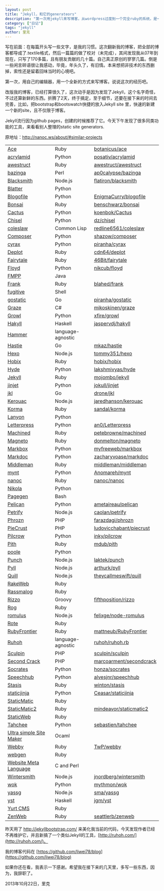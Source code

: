 ```yaml
---
layout: post
title: "Jekyll，和它的generateors"
description: "第一次用jekyll来写博客，从wordpress过度到一个完全ruby的系统，是一次学习Ruby的好机会。"
category: ["日记"]
tags: "jekyll"
author: 里克
---
```


写在前面：在每篇开头写一些文字，是我的习惯。这次翻新我的博客，把全部的博客都导成了.textile格式，然后一篇篇的做了校对（未完成），其间发现我从07年到现在，只写了170多篇，且有朋友贡献的几十篇。自己真正原创的寥寥几篇。倒是一些闲言碎语很让我感动，毕竟，年头久了，有旧情。本来想把非技术的东西删掉，索性还是留着回味当时的心境吧。

第一次，用自己的编辑器，用一个全新的方式来写博客。说说这次的经历吧。

改版我的博客，已经打算很久了，这次动手是因为发现了Jekyll，这个名字奇怪，不过还算新鲜的东西。折腾了2天，终于搞定，至于细节，还要在接下来的时间去完善，比如，把bootstrap和bootswatch快捷的放入Jekyll site 里，快速的新建一个新的site，且不仅限于博客。

Jekyll流行因为github pages，创建的时候推荐了它。今天下午发现了很多同类功能的工具，来看看别人整理的static site generators.

原地址：http://nanoc.ws/about/#similar-projects

<table class="comparison">
<tbody><tr class="even">
<td><a href="http://github.com/botanicus/ace">Ace</a></td>
        <td>Ruby</td>
        <td><a href="http://github.com/botanicus/ace">botanicus/ace</a></td>
    </tr>
<tr></tr>
<tr class="odd">
<td><a href="http://github.com/posativ/acrylamid">acrylamid</a></td>
        <td>Python</td>
        <td><a href="http://github.com/posativ/acrylamid">posativ/acrylamid</a></td>
    </tr>
<tr></tr>
<tr class="even">
<td><a href="http://awestruct.org/">awestruct</a></td>
        <td>Ruby</td>
        <td><a href="http://github.com/awestruct/awestruct">awestruct/awestruct</a></td>
    </tr>
<tr></tr>
<tr class="odd">
<td><a href="http://github.com/ap0calypse/bazinga">bazinga</a></td>
        <td>Perl</td>
        <td><a href="http://github.com/ap0calypse/bazinga">ap0calypse/bazinga</a></td>
    </tr>
<tr></tr>
<tr class="even">
<td><a href="http://github.com/flatiron/blacksmith">Blacksmith</a></td>
        <td>Node.js</td>
        <td><a href="http://github.com/flatiron/blacksmith">flatiron/blacksmith</a></td>
    </tr>
<tr></tr>
<tr class="odd">
<td><a href="http://bitbucket.org/jek/blatter">Blatter</a></td>
        <td>Python</td>
        <td></td>
    </tr>
<tr></tr>
<tr class="even">
<td><a href="http://www.blogofile.com/">Blogofile</a></td>
        <td>Python</td>
        <td><a href="http://github.com/EnigmaCurry/blogofile">EnigmaCurry/blogofile</a></td>
    </tr>
<tr></tr>
<tr class="odd">
<td><a href="http://tinytree.info/">Bonsai</a></td>
        <td>Ruby</td>
        <td><a href="http://github.com/benschwarz/bonsai">benschwarz/bonsai</a></td>
    </tr>
<tr></tr>
<tr class="even">
<td><a href="http://github.com/koenbok/Cactus">Cactus</a></td>
        <td>Python</td>
        <td><a href="http://github.com/koenbok/Cactus">koenbok/Cactus</a></td>
    </tr>
<tr></tr>
<tr class="odd">
<td><a href="http://github.com/dz/chisel">Chisel</a></td>
        <td>Python</td>
        <td><a href="http://github.com/dz/chisel">dz/chisel</a></td>
    </tr>
<tr></tr>
<tr class="even">
<td><a href="http://www.cliki.net/coleslaw">coleslaw</a></td>
        <td>Common Lisp</td>
        <td><a href="http://github.com/redline6561/coleslaw">redline6561/coleslaw</a></td>
    </tr>
<tr></tr>
<tr class="odd">
<td><a href="http://github.com/shazow/composer">Composer</a></td>
        <td>Python</td>
        <td><a href="http://github.com/shazow/composer">shazow/composer</a></td>
    </tr>
<tr></tr>
<tr class="even">
<td><a href="http://pypi.python.org/pypi/cyrax">cyrax</a></td>
        <td>Python</td>
        <td><a href="http://github.com/piranha/cyrax">piranha/cyrax</a></td>
    </tr>
<tr></tr>
<tr class="odd">
<td><a href="http://github.com/cdn64/deplot">Deplot</a></td>
        <td>Ruby</td>
        <td><a href="http://github.com/cdn64/deplot">cdn64/deplot</a></td>
    </tr>
<tr></tr>
<tr class="even">
<td><a href="http://github.com/46Bit/fairytale">Fairytale</a></td>
        <td>Ruby</td>
        <td><a href="http://github.com/46Bit/fairytale">46Bit/fairytale</a></td>
    </tr>
<tr></tr>
<tr class="odd">
<td><a href="http://github.com/nikcub/floyd">Floyd</a></td>
        <td>Python</td>
        <td><a href="http://github.com/nikcub/floyd">nikcub/floyd</a></td>
    </tr>
<tr></tr>
<tr class="even">
<td><a href="http://fmpp.sourceforge.net/">FMPP</a></td>
        <td>Java</td>
        <td></td>
    </tr>
<tr></tr>
<tr class="odd">
<td><a href="http://github.com/blahed/frank">Frank</a></td>
        <td>Ruby</td>
        <td><a href="http://github.com/blahed/frank">blahed/frank</a></td>
    </tr>
<tr></tr>
<tr class="even">
<td><a href="https://gitorious.org/fugitive">fugitive</a></td>
        <td>Shell</td>
        <td></td>
    </tr>
<tr></tr>
<tr class="odd">
<td><a href="http://github.com/piranha/gostatic">gostatic</a></td>
        <td>Go</td>
        <td><a href="http://github.com/piranha/gostatic">piranha/gostatic</a></td>
    </tr>
<tr></tr>
<tr class="even">
<td><a href="http://github.com/mikoskinen/graze">Graze</a></td>
        <td>C#</td>
        <td><a href="http://github.com/mikoskinen/graze">mikoskinen/graze</a></td>
    </tr>
<tr></tr>
<tr class="odd">
<td><a href="http://github.com/xfire/growl">Growl</a></td>
        <td>Python</td>
        <td><a href="http://github.com/xfire/growl">xfire/growl</a></td>
    </tr>
<tr></tr>
<tr class="even">
<td><a href="http://jaspervdj.be/hakyll/">Hakyll</a></td>
        <td>Haskell</td>
        <td><a href="http://github.com/jaspervdj/hakyll">jaspervdj/hakyll</a></td>
    </tr>
<tr></tr>
<tr class="odd">
<td><a href="http://hammerformac.com/">Hammer</a></td>
        <td>language-agnostic</td>
        <td></td>
    </tr>
<tr></tr>
<tr class="even">
<td><a href="http://github.com/mkaz/hastie">Hastie</a></td>
        <td>Go</td>
        <td><a href="http://github.com/mkaz/hastie">mkaz/hastie</a></td>
    </tr>
<tr></tr>
<tr class="odd">
<td><a href="http://zespia.tw/hexo/">Hexo</a></td>
        <td>Node.js</td>
        <td><a href="http://github.com/tommy351/hexo">tommy351/hexo</a></td>
    </tr>
<tr></tr>
<tr class="even">
<td><a href="http://github.com/hobix/hobix">Hobix</a></td>
        <td>Ruby</td>
        <td><a href="http://github.com/hobix/hobix">hobix/hobix</a></td>
    </tr>
<tr></tr>
<tr class="odd">
<td><a href="http://github.com/lakshmivyas/hyde">Hyde</a></td>
        <td>Python</td>
        <td><a href="http://github.com/lakshmivyas/hyde">lakshmivyas/hyde</a></td>
    </tr>
<tr></tr>
<tr class="even">
<td><a href="http://github.com/mojombo/jekyll">Jekyll</a></td>
        <td>Ruby</td>
        <td><a href="http://github.com/mojombo/jekyll">mojombo/jekyll</a></td>
    </tr>
<tr></tr>
<tr class="odd">
<td><a href="http://github.com/jokull/jinjet">jinjet</a></td>
        <td>Python</td>
        <td><a href="http://github.com/jokull/jinjet">jokull/jinjet</a></td>
    </tr>
<tr></tr>
<tr class="even">
<td><a href="http://github.com/drone/jkl">jkl</a></td>
        <td>Go</td>
        <td><a href="http://github.com/drone/jkl">drone/jkl</a></td>
    </tr>
<tr></tr>
<tr class="odd">
<td><a href="http://github.com/jaredhanson/kerouac">Kerouac</a></td>
        <td>Node.js</td>
        <td><a href="http://github.com/jaredhanson/kerouac">jaredhanson/kerouac</a></td>
    </tr>
<tr></tr>
<tr class="even">
<td><a href="http://github.com/sandal/korma">Korma</a></td>
        <td>Ruby</td>
        <td><a href="http://github.com/sandal/korma">sandal/korma</a></td>
    </tr>
<tr></tr>
<tr class="odd">
<td><a href="http://lanyon.readthedocs.org/">Lanyon</a></td>
        <td>Python</td>
        <td></td>
    </tr>
<tr></tr>
<tr class="even">
<td><a href="http://github.com/an0/Letterpress">Letterpress</a></td>
        <td>Python</td>
        <td><a href="http://github.com/an0/Letterpress">an0/Letterpress</a></td>
    </tr>
<tr></tr>
<tr class="odd">
<td><a href="http://github.com/petebrowne/machined">Machined</a></td>
        <td>Ruby</td>
        <td><a href="http://github.com/petebrowne/machined">petebrowne/machined</a></td>
    </tr>
<tr></tr>
<tr class="even">
<td><a href="http://github.com/donmelton/magneto">Magneto</a></td>
        <td>Ruby</td>
        <td><a href="http://github.com/donmelton/magneto">donmelton/magneto</a></td>
    </tr>
<tr></tr>
<tr class="odd">
<td><a href="http://github.com/myfreeweb/markbox">Markbox</a></td>
        <td>Python</td>
        <td><a href="http://github.com/myfreeweb/markbox">myfreeweb/markbox</a></td>
    </tr>
<tr></tr>
<tr class="even">
<td><a href="http://markdoc.org/">Markdoc</a></td>
        <td>Python</td>
        <td><a href="http://github.com/zacharyvoase/markdoc">zacharyvoase/markdoc</a></td>
    </tr>
<tr></tr>
<tr class="odd">
<td><a href="http://github.com/middleman/middleman">Middleman</a></td>
        <td>Ruby</td>
        <td><a href="http://github.com/middleman/middleman">middleman/middleman</a></td>
    </tr>
<tr></tr>
<tr class="even">
<td><a href="http://mynt.mirroredwhite.com/">mynt</a></td>
        <td>Python</td>
        <td><a href="http://github.com/Anomareh/mynt">Anomareh/mynt</a></td>
    </tr>
<tr></tr>
<tr class="odd">
<td><a href="http://nanoc.stoneship.org/">nanoc</a></td>
        <td>Ruby</td>
        <td><a href="http://github.com/nanoc/nanoc">nanoc/nanoc</a></td>
    </tr>
<tr></tr>
<tr class="even">
<td><a href="http://nikola.ralsina.com.ar/">Nikola</a></td>
        <td>Python</td>
        <td></td>
    </tr>
<tr></tr>
<tr class="odd">
<td><a href="http://pagegen.phnd.net/">Pagegen</a></td>
        <td>Bash</td>
        <td></td>
    </tr>
<tr></tr>
<tr class="even">
<td><a href="http://github.com/ametaireau/pelican">Pelican</a></td>
        <td>Python</td>
        <td><a href="http://github.com/ametaireau/pelican">ametaireau/pelican</a></td>
    </tr>
<tr></tr>
<tr class="odd">
<td><a href="http://github.com/caolan/petrify">Petrify</a></td>
        <td>Node.js</td>
        <td><a href="http://github.com/caolan/petrify">caolan/petrify</a></td>
    </tr>
<tr></tr>
<tr class="even">
<td><a href="http://phrozn.info">Phrozn</a></td>
        <td>PHP</td>
        <td><a href="http://github.com/farazdagi/phrozn">farazdagi/phrozn</a></td>
    </tr>
<tr></tr>
<tr class="odd">
<td><a href="http://bolt80.com/piecrust/">PieCrust</a></td>
        <td>PHP</td>
        <td><a href="http://github.com/ludovicchabant/piecrust">ludovicchabant/piecrust</a></td>
    </tr>
<tr></tr>
<tr class="even">
<td><a href="http://inky.github.com/pilcrow/">Pilcrow</a></td>
        <td>Python</td>
        <td><a href="http://github.com/inky/pilcrow">inky/pilcrow</a></td>
    </tr>
<tr></tr>
<tr class="odd">
<td><a href="http://github.com/mdub/pith">Pith</a></td>
        <td>Ruby</td>
        <td><a href="http://github.com/mdub/pith">mdub/pith</a></td>
    </tr>
<tr></tr>
<tr class="even">
<td><a href="https://bitbucket.org/obensonne/poole">poole</a></td>
        <td>Python</td>
        <td></td>
    </tr>
<tr></tr>
<tr class="odd">
<td><a href="http://github.com/laktek/punch">Punch</a></td>
        <td>Node.js</td>
        <td><a href="http://github.com/laktek/punch">laktek/punch</a></td>
    </tr>
<tr></tr>
<tr class="even">
<td><a href="http://github.com/arthurk/pyll">Pyll</a></td>
        <td>Node.js</td>
        <td><a href="http://github.com/arthurk/pyll">arthurk/pyll</a></td>
    </tr>
<tr></tr>
<tr class="odd">
<td><a href="https://npmjs.org/package/quill">Quill</a></td>
        <td>Node.js</td>
        <td><a href="http://github.com/theycallmeswift/quill">theycallmeswift/quill</a></td>
    </tr>
<tr></tr>
<tr class="even">
<td><a href="http://rubyforge.org/projects/rakeweb/">RakeWeb</a></td>
        <td>Ruby</td>
        <td></td>
    </tr>
<tr></tr>
<tr class="odd">
<td><a href="http://rassmalog.rubyforge.org/">Rassmalog</a></td>
        <td>Ruby</td>
        <td></td>
    </tr>
<tr></tr>
<tr class="even">
<td><a href="http://github.com/fifthposition/rizzo">Rizzo</a></td>
        <td>Groovy</td>
        <td><a href="http://github.com/fifthposition/rizzo">fifthposition/rizzo</a></td>
    </tr>
<tr></tr>
<tr class="odd">
<td><a href="http://rog.rubyforge.org/">Rog</a></td>
        <td>Ruby</td>
        <td></td>
    </tr>
<tr></tr>
<tr class="even">
<td><a href="http://github.com/felixge/node-romulus">romulus</a></td>
        <td>Node.js</td>
        <td><a href="http://github.com/felixge/node-romulus">felixge/node-romulus</a></td>
    </tr>
<tr></tr>
<tr class="odd">
<td><a href="http://rote.rubyforge.org/">Rote</a></td>
        <td>Ruby</td>
        <td></td>
    </tr>
<tr></tr>
<tr class="even">
<td><a href="http://www.apeth.com/RubyFrontierDocs/default.html">RubyFrontier</a></td>
        <td>Ruby</td>
        <td><a href="http://github.com/mattneub/RubyFrontier">mattneub/RubyFrontier</a></td>
    </tr>
<tr></tr>
<tr class="odd">
<td><a href="http://ruhoh.com/">Ruhoh</a></td>
        <td>language-agnostic</td>
        <td><a href="http://github.com/ruhoh/ruhoh.rb">ruhoh/ruhoh.rb</a></td>
    </tr>
<tr></tr>
<tr class="even">
<td><a href="http://sculpin.io/">Sculpin</a></td>
        <td>PHP</td>
        <td><a href="http://github.com/sculpin/sculpin">sculpin/sculpin</a></td>
    </tr>
<tr></tr>
<tr class="odd">
<td><a href="http://www.marco.org/secondcrack">Second Crack</a></td>
        <td>PHP</td>
        <td><a href="http://github.com/marcoarment/secondcrack">marcoarment/secondcrack</a></td>
    </tr>
<tr></tr>
<tr class="even">
<td><a href="http://honza.ca/socrates/">Socrates</a></td>
        <td>Python</td>
        <td><a href="http://github.com/honza/socrates">honza/socrates</a></td>
    </tr>
<tr></tr>
<tr class="odd">
<td><a href="http://github.com/alvesjnr/speechhub">Speechhub</a></td>
        <td>Python</td>
        <td><a href="http://github.com/alvesjnr/speechhub">alvesjnr/speechhub</a></td>
    </tr>
<tr></tr>
<tr class="even">
<td><a href="http://stasis.me/">Stasis</a></td>
        <td>Ruby</td>
        <td><a href="http://github.com/winton/stasis">winton/stasis</a></td>
    </tr>
<tr></tr>
<tr class="odd">
<td><a href="http://github.com/Ceasar/staticjinja">staticjinja</a></td>
        <td>Python</td>
        <td><a href="http://github.com/Ceasar/staticjinja">Ceasar/staticjinja</a></td>
    </tr>
<tr></tr>
<tr class="even">
<td><a href="http://rubyforge.org/projects/staticmatic/">StaticMatic</a></td>
        <td>Ruby</td>
        <td></td>
    </tr>
<tr></tr>
<tr class="odd">
<td><a href="http://github.com/mindeavor/staticmatic2">StaticMatic2</a></td>
        <td>Ruby</td>
        <td><a href="http://github.com/mindeavor/staticmatic2">mindeavor/staticmatic2</a></td>
    </tr>
<tr></tr>
<tr class="even">
<td><a href="http://staticweb.rubyforge.org/">StaticWeb</a></td>
        <td>Ruby</td>
        <td></td>
    </tr>
<tr></tr>
<tr class="odd">
<td><a href="http://github.com/sebastien/tahchee">Tahchee</a></td>
        <td>Python</td>
        <td><a href="http://github.com/sebastien/tahchee">sebastien/tahchee</a></td>
    </tr>
<tr></tr>
<tr class="even">
<td><a href="http://www.loup-vaillant.fr/projects/ussm/">Ultra simple Site Maker</a></td>
        <td>Ocaml</td>
        <td></td>
    </tr>
<tr></tr>
<tr class="odd">
<td><a href="http://webby.rubyforge.org/">Webby</a></td>
        <td>Ruby</td>
        <td><a href="http://github.com/TwP/webby">TwP/webby</a></td>
    </tr>
<tr></tr>
<tr class="even">
<td><a href="http://webgen.rubyforge.org/">webgen</a></td>
        <td>Ruby</td>
        <td></td>
    </tr>
<tr></tr>
<tr class="odd">
<td><a href="http://www.thewml.org/">Website Meta Language</a></td>
        <td>C and Perl</td>
        <td></td>
    </tr>
<tr></tr>
<tr class="even">
<td><a href="http://jnordberg.github.com/wintersmith/">Wintersmith</a></td>
        <td>Node.js</td>
        <td><a href="http://github.com/jnordberg/wintersmith">jnordberg/wintersmith</a></td>
    </tr>
<tr></tr>
<tr class="odd">
<td><a href="http://github.com/mythmon/wok">wok</a></td>
        <td>Python</td>
        <td><a href="http://github.com/mythmon/wok">mythmon/wok</a></td>
    </tr>
<tr></tr>
<tr class="even">
<td><a href="https://npmjs.org/package/yassg">yassg</a></td>
        <td>Node.js</td>
        <td><a href="http://github.com/sma/yassg">sma/yassg</a></td>
    </tr>
<tr></tr>
<tr class="odd">
<td><a href="http://github.com/jgm/yst">yst</a></td>
        <td>Haskell</td>
        <td><a href="http://github.com/jgm/yst">jgm/yst</a></td>
    </tr>
<tr></tr>
<tr class="even">
<td><a href="http://yurtcms.roberthahn.ca/">Yurt CMS</a></td>
        <td>Ruby</td>
        <td></td>
    </tr>
<tr></tr>
<tr class="odd">
<td><a href="http://www.zenspider.com/ZSS/Products/ZenWeb/">ZenWeb</a></td>
        <td>Ruby</td>
        <td><a href="http://github.com/seattlerb/zenweb">seattlerb/zenweb</a></td>
    </tr>
<tr></tr>
</tbody>
</table>


昨天用了 http://jekyllbootstrap.com/ 来美化我当前的代码，今天发现作者已经不再维护它，并且新搞了一个类似Jekyll的工具，[http://ruhoh.com/](http://ruhoh.com/)。

我的博客代码在 [https://github.com/liwei78/blog](https://github.com/liwei78/blog)

如果你还在看，我表示一下感谢。希望我在接下来的几天里，多写一些东西，因为，我辞职了。

2013年10月22日，里克



